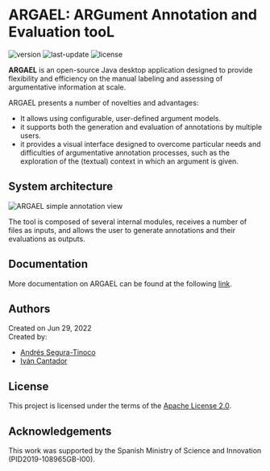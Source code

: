 # ARGAEL: ARGument Annotation and Evaluation tooL
![version](https://img.shields.io/badge/version-1.0-blue)
![last-update](https://img.shields.io/badge/last_update-04/20/2023-orange)
![license](https://img.shields.io/badge/license-Apache_2.0-brightgreen)

**ARGAEL** is an open-source Java desktop application designed to provide flexibility and efficiency on the manual labeling and assessing of argumentative information at scale.

ARGAEL presents a number of novelties and advantages:
- It allows using configurable, user-defined argument models.
- it supports both the generation and evaluation of annotations by multiple users.
- it provides a visual interface designed to overcome particular needs and difficulties of argumentative annotation processes, such as the exploration of the (textual) context in which an argument is given.

## System architecture

![ARGAEL simple annotation view](https://raw.githubusercontent.com/argrecsys/argael/main/images/argael-architecture.png)

The tool is composed of several internal modules, receives a number of files as inputs, and allows the user to generate annotations and their evaluations as outputs.

## Documentation
More documentation on ARGAEL can be found at the following <a href="https://argrecsys.github.io/argael/docs/">link</a>.

## Authors
Created on Jun 29, 2022  
Created by:
- <a href="https://github.com/ansegura7" target="_blank">Andrés Segura-Tinoco</a>
- <a href="http://arantxa.ii.uam.es/~cantador/" target="_blank">Iv&aacute;n Cantador</a>

## License
This project is licensed under the terms of the <a href="https://github.com/argrecsys/argael/blob/main/LICENSE">Apache License 2.0</a>.

## Acknowledgements
This work was supported by the Spanish Ministry of Science and Innovation (PID2019-108965GB-I00).
